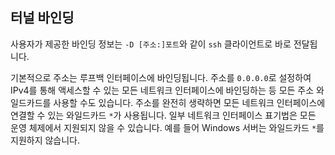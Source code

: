 ## 터널 바인딩

사용자가 제공한 바인딩 정보는 `-D [주소:]포트`와 같이 `ssh` 클라이언트로 바로 전달됩니다.

기본적으로 주소는 루프백 인터페이스에 바인딩됩니다. 주소를 `0.0.0.0`로 설정하여 IPv4를 통해 액세스할 수 있는 모든 네트워크 인터페이스에 바인딩하는 등 모든 주소 와일드카드를 사용할 수도 있습니다. 주소를 완전히 생략하면 모든 네트워크 인터페이스에 연결할 수 있는 와일드카드 `*`가 사용됩니다. 일부 네트워크 인터페이스 표기법은 모든 운영 체제에서 지원되지 않을 수 있습니다. 예를 들어 Windows 서버는 와일드카드 `*`를 지원하지 않습니다.
